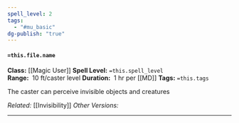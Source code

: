 ```yaml
---
spell_level: 2
tags:
  - "#mu_basic"
dg-publish: "true"
---
```


#### `=this.file.name`

**Class:** [[Magic User]]
**Spell Level:** `=this.spell_level`  
**Range:**  10 ft/caster level
**Duration:**  1 hr per [[MD]]
**Tags:** `=this.tags`

The caster can perceive invisible objects and creatures


*Related:* [[Invisibility]]
*Other Versions:*
___

